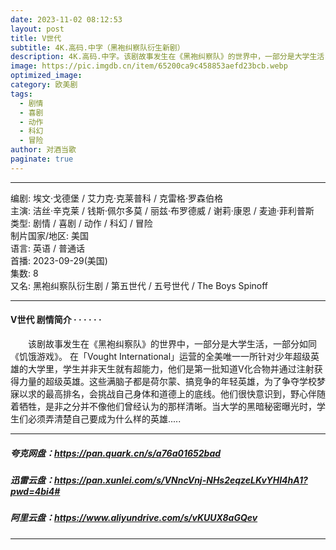 ```yaml
---
date: 2023-11-02 08:12:53
layout: post
title: V世代
subtitle: 4K.高码.中字（黑袍纠察队衍生新剧）
description: 4K.高码.中字。该剧故事发生在《黑袍纠察队》的世界中，一部分是大学生活，一部分如同《饥饿游戏》。 在「Vought International」运营的全美唯一一所针对少年超级英雄的大学里，学生并非天生就有超能力...
image: https://pic.imgdb.cn/item/65200ca9c458853aefd23bcb.webp
optimized_image: 
category: 欧美剧
tags:
  - 剧情
  - 喜剧
  - 动作
  - 科幻
  - 冒险
author: 对酒当歌
paginate: true
---
```


---

编剧: 埃文·戈德堡 / 艾力克·克莱普科 / 克雷格·罗森伯格  
主演: 洁丝·辛克莱 / 钱斯·佩尔多莫 / 丽兹·布罗德威 / 谢莉·康恩 / 麦迪·菲利普斯  
类型: 剧情 / 喜剧 / 动作 / 科幻 / 冒险  
制片国家/地区: 美国  
语言: 英语 / 普通话  
首播: 2023-09-29(美国)  
集数: 8  
又名: 黑袍纠察队衍生剧 / 第五世代 / 五号世代 / The Boys Spinoff  

---

#### V世代 剧情简介 · · · · · ·

　　该剧故事发生在《黑袍纠察队》的世界中，一部分是大学生活，一部分如同《饥饿游戏》。 在「Vought International」运营的全美唯一一所针对少年超级英雄的大学里，学生并非天生就有超能力，他们是第一批知道V化合物并通过注射获得力量的超级英雄。这些满脑子都是荷尔蒙、搞竞争的年轻英雄，为了争夺学校梦寐以求的最高排名，会挑战自己身体和道德上的底线。他们很快意识到，野心伴随着牺牲，是非之分并不像他们曾经认为的那样清晰。当大学的黑暗秘密曝光时，学生们必须弄清楚自己要成为什么样的英雄.....

---

##### 夸克网盘：<https://pan.quark.cn/s/a76a01652bad>

##### 迅雷云盘：<https://pan.xunlei.com/s/VNncVnj-NHs2eqzeLKvYHI4hA1?pwd=4bi4#>

##### 阿里云盘：<https://www.aliyundrive.com/s/vKUUX8aGQev>

---
